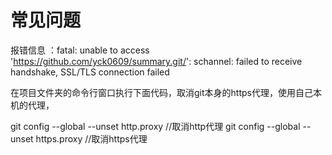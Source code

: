 # 常见问题

报错信息 ：fatal: unable to access 'https://github.com/yck0609/summary.git/': schannel: failed to receive handshake, SSL/TLS connection failed



在项目文件夹的命令行窗口执行下面代码，取消git本身的https代理，使用自己本机的代理，


git config --global --unset http.proxy //取消http代理
git config --global --unset https.proxy //取消https代理
